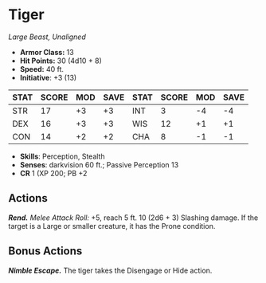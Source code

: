 # Tiger

*Large Beast, Unaligned*

- **Armor Class:** 13
- **Hit Points:** 30 (4d10 + 8)
- **Speed:** 40 ft.
- **Initiative**: +3 (13)

|STAT|SCORE|MOD|SAVE|STAT|SCORE|MOD|SAVE|
| --- | --- | --- | ---- |---| --- | --- | ---- |
| STR | 17 | +3 | +3 | INT | 3 | -4 | -4 |
| DEX | 16 | +3 | +3 | WIS | 12 | +1 | +1 |
| CON | 14 | +2 | +2 | CHA | 8 | -1 | -1 |

- **Skills**: Perception, Stealth
- **Senses**: darkvision 60 ft.; Passive Perception 13
- **CR** 1 (XP 200; PB +2

## Actions

***Rend.*** *Melee Attack Roll:* +5, reach 5 ft. 10 (2d6 + 3) Slashing damage. If the target is a Large or smaller creature, it has the Prone condition.


## Bonus Actions

***Nimble Escape.*** The tiger takes the Disengage or Hide action.

